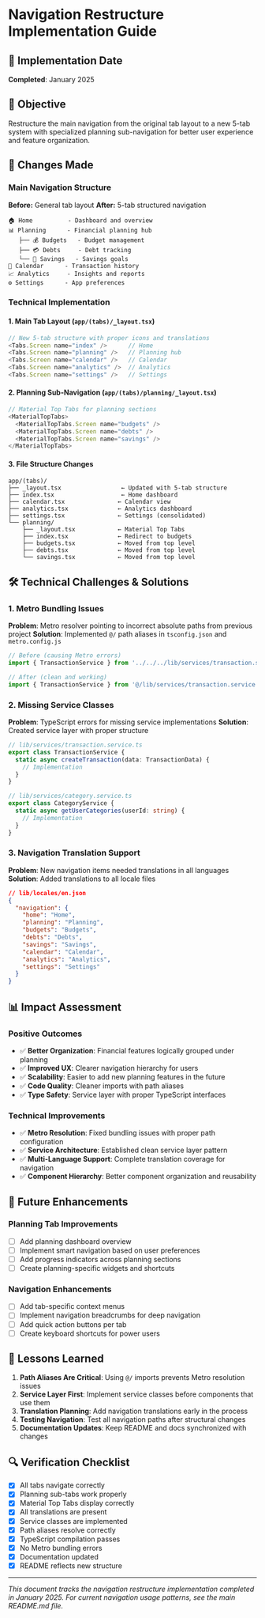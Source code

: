 # Navigation Restructure Implementation Guide

## 📅 Implementation Date
**Completed**: January 2025

## 🎯 Objective
Restructure the main navigation from the original tab layout to a new 5-tab system with specialized planning sub-navigation for better user experience and feature organization.

## 🔄 Changes Made

### **Main Navigation Structure**
**Before:** General tab layout
**After:** 5-tab structured navigation

```
🏠 Home          - Dashboard and overview
📊 Planning      - Financial planning hub
   ├── 💰 Budgets   - Budget management
   ├── 💳 Debts     - Debt tracking  
   └── 🎯 Savings   - Savings goals
📅 Calendar      - Transaction history
📈 Analytics     - Insights and reports
⚙️ Settings      - App preferences
```

### **Technical Implementation**

#### 1. Main Tab Layout (`app/(tabs)/_layout.tsx`)
```typescript
// New 5-tab structure with proper icons and translations
<Tabs.Screen name="index" />      // Home
<Tabs.Screen name="planning" />   // Planning hub
<Tabs.Screen name="calendar" />   // Calendar
<Tabs.Screen name="analytics" />  // Analytics
<Tabs.Screen name="settings" />   // Settings
```

#### 2. Planning Sub-Navigation (`app/(tabs)/planning/_layout.tsx`)
```typescript
// Material Top Tabs for planning sections
<MaterialTopTabs>
  <MaterialTopTabs.Screen name="budgets" />
  <MaterialTopTabs.Screen name="debts" />
  <MaterialTopTabs.Screen name="savings" />
</MaterialTopTabs>
```

#### 3. File Structure Changes
```
app/(tabs)/
├── _layout.tsx                 ← Updated with 5-tab structure
├── index.tsx                   ← Home dashboard
├── calendar.tsx               ← Calendar view
├── analytics.tsx              ← Analytics dashboard
├── settings.tsx               ← Settings (consolidated)
└── planning/
    ├── _layout.tsx            ← Material Top Tabs
    ├── index.tsx              ← Redirect to budgets
    ├── budgets.tsx            ← Moved from top level
    ├── debts.tsx              ← Moved from top level
    └── savings.tsx            ← Moved from top level
```

## 🛠️ Technical Challenges & Solutions

### **1. Metro Bundling Issues**
**Problem**: Metro resolver pointing to incorrect absolute paths from previous project
**Solution**: Implemented `@/` path aliases in `tsconfig.json` and `metro.config.js`

```typescript
// Before (causing Metro errors)
import { TransactionService } from '../../../lib/services/transaction.service';

// After (clean and working)
import { TransactionService } from '@/lib/services/transaction.service';
```

### **2. Missing Service Classes**
**Problem**: TypeScript errors for missing service implementations
**Solution**: Created service layer with proper structure

```typescript
// lib/services/transaction.service.ts
export class TransactionService {
  static async createTransaction(data: TransactionData) {
    // Implementation
  }
}

// lib/services/category.service.ts
export class CategoryService {
  static async getUserCategories(userId: string) {
    // Implementation
  }
}
```

### **3. Navigation Translation Support**
**Problem**: New navigation items needed translations in all languages
**Solution**: Added translations to all locale files

```json
// lib/locales/en.json
{
  "navigation": {
    "home": "Home",
    "planning": "Planning", 
    "budgets": "Budgets",
    "debts": "Debts",
    "savings": "Savings",
    "calendar": "Calendar",
    "analytics": "Analytics",
    "settings": "Settings"
  }
}
```

## 📊 Impact Assessment

### **Positive Outcomes**
- ✅ **Better Organization**: Financial features logically grouped under planning
- ✅ **Improved UX**: Clearer navigation hierarchy for users
- ✅ **Scalability**: Easier to add new planning features in the future
- ✅ **Code Quality**: Cleaner imports with path aliases
- ✅ **Type Safety**: Service layer with proper TypeScript interfaces

### **Technical Improvements**
- ✅ **Metro Resolution**: Fixed bundling issues with proper path configuration
- ✅ **Service Architecture**: Established clean service layer pattern
- ✅ **Multi-Language Support**: Complete translation coverage for navigation
- ✅ **Component Hierarchy**: Better component organization and reusability

## 🔮 Future Enhancements

### **Planning Tab Improvements**
- [ ] Add planning dashboard overview
- [ ] Implement smart navigation based on user preferences
- [ ] Add progress indicators across planning sections
- [ ] Create planning-specific widgets and shortcuts

### **Navigation Enhancements**
- [ ] Add tab-specific context menus
- [ ] Implement navigation breadcrumbs for deep navigation
- [ ] Add quick action buttons per tab
- [ ] Create keyboard shortcuts for power users

## 📝 Lessons Learned

1. **Path Aliases Are Critical**: Using `@/` imports prevents Metro resolution issues
2. **Service Layer First**: Implement service classes before components that use them
3. **Translation Planning**: Add navigation translations early in the process
4. **Testing Navigation**: Test all navigation paths after structural changes
5. **Documentation Updates**: Keep README and docs synchronized with changes

## 🔍 Verification Checklist

- [x] All tabs navigate correctly
- [x] Planning sub-tabs work properly
- [x] Material Top Tabs display correctly
- [x] All translations are present
- [x] Service classes are implemented
- [x] Path aliases resolve correctly
- [x] TypeScript compilation passes
- [x] No Metro bundling errors
- [x] Documentation updated
- [x] README reflects new structure

---

*This document tracks the navigation restructure implementation completed in January 2025. For current navigation usage patterns, see the main README.md file.*

